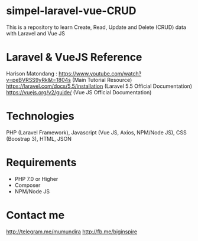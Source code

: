 # simpel-laravel-vue-CRUD
This is a repository to learn Create, Read, Update and Delete (CRUD) data with Laravel and Vue JS

# Laravel & VueJS Reference
Harison Matondang : https://www.youtube.com/watch?v=peBVRSS9yRk&t=1804s (Main Tutorial Resource)<br>
https://laravel.com/docs/5.5/installation (Laravel 5.5 Official Documentation)<br>
https://vuejs.org/v2/guide/ (Vue JS Official Documentation)<br>

# Technologies
PHP (Laravel Framework), Javascript (Vue JS, Axios, NPM/Node JS), CSS (Boostrap 3), HTML, JSON

# Requirements
- PHP 7.0 or Higher
- Composer
- NPM/Node JS

# Contact me
http://telegram.me/mumundira
http://fb.me/biginspire
